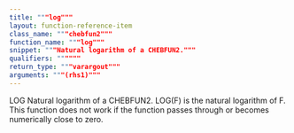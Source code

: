 ```yaml
---
title: """log"""
layout: function-reference-item
class_name: """chebfun2"""
function_name: """log"""
snippet: """Natural logarithm of a CHEBFUN2."""
qualifiers: """"""
return_type: """varargout"""
arguments: """(rhs1)"""
---
```


 LOG   Natural logarithm of a CHEBFUN2.
    LOG(F) is the natural logarithm of F. This function does not work if the
    function passes through or becomes numerically close to zero.
